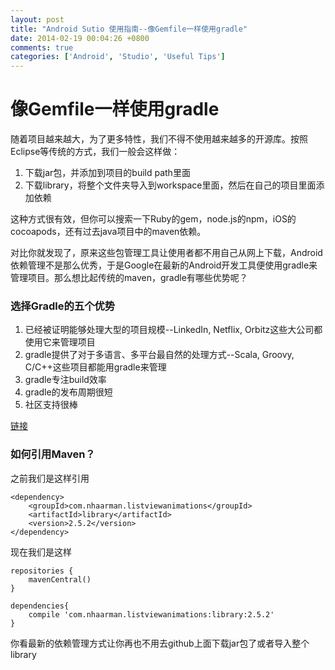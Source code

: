 ```yaml
---
layout: post
title: "Android Sutio 使用指南--像Gemfile一样使用gradle"
date: 2014-02-19 00:04:26 +0800
comments: true
categories: ['Android', 'Studio', 'Useful Tips']
---
```



# 像Gemfile一样使用gradle

随着项目越来越大，为了更多特性，我们不得不使用越来越多的开源库。按照Eclipse等传统的方式，我们一般会这样做：
   
1. 下载jar包，并添加到项目的build path里面
2. 下载library，将整个文件夹导入到workspace里面，然后在自己的项目里面添加依赖

这种方式很有效，但你可以搜索一下Ruby的gem，node.js的npm，iOS的cocoapods，还有过去java项目中的maven依赖。

对比你就发现了，原来这些包管理工具让使用者都不用自己从网上下载，Android依赖管理不是那么优秀，于是Google在最新的Android开发工具便使用gradle来管理项目。那么想比起传统的maven，gradle有哪些优势呢？

### 选择Gradle的五个优势

1. 已经被证明能够处理大型的项目规模--LinkedIn, Netflix, Orbitz这些大公司都使用它来管理项目
2. gradle提供了对于多语言、多平台最自然的处理方式--Scala, Groovy, C/C++这些项目都能用gradle来管理
3. gradle专注build效率
4. gradle的发布周期很短
5. 社区支持很棒

[链接](http://www.gradleware.com/resources/tech/java/maven)

### 如何引用Maven？

之前我们是这样引用

	<dependency>
    	<groupId>com.nhaarman.listviewanimations</groupId>
	    <artifactId>library</artifactId>
    	<version>2.5.2</version>
	</dependency>
	
现在我们是这样

	repositories {
    	mavenCentral()
	}

	dependencies{
    	compile 'com.nhaarman.listviewanimations:library:2.5.2'
	}
	
你看最新的依赖管理方式让你再也不用去github上面下载jar包了或者导入整个library